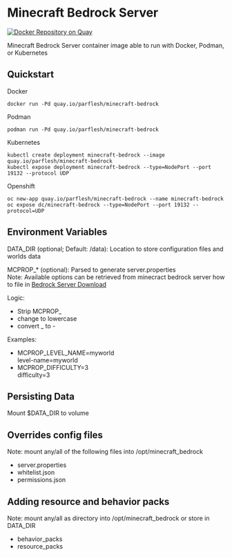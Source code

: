 # Minecraft Bedrock Server
[![Docker Repository on Quay](https://quay.io/repository/parflesh/minecraft-bedrock/status "Docker Repository on Quay")](https://quay.io/repository/parflesh/minecraft-bedrock)

Minecraft Bedrock Server container image able to run with Docker, Podman, or Kubernetes  
  
## Quickstart

Docker
```shell script
docker run -Pd quay.io/parflesh/minecraft-bedrock
```

Podman
```shell script
podman run -Pd quay.io/parflesh/minecraft-bedrock
```

Kubernetes
```shell script
kubectl create deployment minecraft-bedrock --image quay.io/parflesh/minecraft-bedrock
kubectl expose deployment minecraft-bedrock --type=NodePort --port 19132 --protocol UDP 
```

Openshift
```shell script
oc new-app quay.io/parflesh/minecraft-bedrock --name minecraft-bedrock
oc expose dc/minecraft-bedrock --type=NodePort --port 19132 --protocol=UDP
```

## Environment Variables

DATA_DIR (optional; Default: /data): Location to store configuration files and worlds data    
    
MCPROP_* (optional): Parsed to generate server.properties   
Note: Available options can be retrieved from minecract bedrock server how to file in [Bedrock Server Download](https://www.minecraft.net/en-us/download/server/bedrock/)   
  
Logic:
  - Strip MCPROP_
  - change to lowercase
  - convert _ to -  
  
Examples:
  - MCPROP_LEVEL_NAME=myworld  
    level-name=myworld
  - MCPROP_DIFFICULTY=3  
    difficulty=3

## Persisting Data

Mount $DATA_DIR to volume

## Overrides config files
Note: mount any/all of the following files into /opt/minecraft_bedrock

* server.properties
* whitelist.json
* permissions.json

## Adding resource and behavior packs
Note: mount any/all as directory into /opt/minecraft_bedrock or store in DATA_DIR

* behavior_packs
* resource_packs